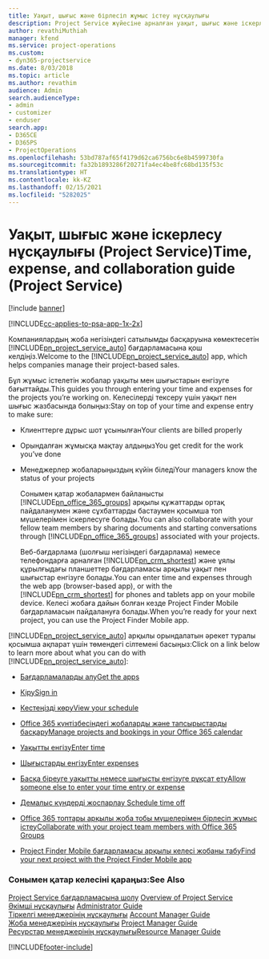 ```yaml
---
title: Уақыт, шығыс және бірлесіп жұмыс істеу нұсқаулығы
description: Project Service жүйесіне арналған уақыт, шығыс және іскерлесу нұсқаулығы
author: revathiMuthiah
manager: kfend
ms.service: project-operations
ms.custom:
- dyn365-projectservice
ms.date: 8/03/2018
ms.topic: article
ms.author: revathim
audience: Admin
search.audienceType:
- admin
- customizer
- enduser
search.app:
- D365CE
- D365PS
- ProjectOperations
ms.openlocfilehash: 53bd787af65f4179d62ca6756bc6e8b4599730fa
ms.sourcegitcommit: fa32b1893286f20271fa4ec4be8fc68bd135f53c
ms.translationtype: HT
ms.contentlocale: kk-KZ
ms.lasthandoff: 02/15/2021
ms.locfileid: "5282025"
---
```

# <a name="time-expense-and-collaboration-guide-project-service"></a><span data-ttu-id="6c063-103">Уақыт, шығыс және іскерлесу нұсқаулығы (Project Service)</span><span class="sxs-lookup"><span data-stu-id="6c063-103">Time, expense, and collaboration guide (Project Service)</span></span>

[!include [banner](../includes/psa-now-project-operations.md)]

[!INCLUDE[cc-applies-to-psa-app-1x-2x](../includes/cc-applies-to-psa-app-1x-2x.md)]

<span data-ttu-id="6c063-104">Компаниялардың жоба негізіндегі сатылымды басқаруына көмектесетін [!INCLUDE[pn_project_service_auto](../includes/pn-project-service-auto.md)] бағдарламасына қош келдіңіз.</span><span class="sxs-lookup"><span data-stu-id="6c063-104">Welcome to the [!INCLUDE[pn_project_service_auto](../includes/pn-project-service-auto.md)] app, which helps companies manage their project-based sales.</span></span> 
  
 <span data-ttu-id="6c063-105">Бұл жұмыс істелетін жобалар уақыты мен шығыстарын енгізуге бағыттайды.</span><span class="sxs-lookup"><span data-stu-id="6c063-105">This guides you through entering your time and expenses for the projects you’re working on.</span></span> <span data-ttu-id="6c063-106">Келесілерді тексеру үшін уақыт пен шығыс жазбасында болыңыз:</span><span class="sxs-lookup"><span data-stu-id="6c063-106">Stay on top of your time and expense entry to make sure:</span></span>  
  
- <span data-ttu-id="6c063-107">Клиенттерге дұрыс шот ұсынылған</span><span class="sxs-lookup"><span data-stu-id="6c063-107">Your clients are billed properly</span></span>  
  
- <span data-ttu-id="6c063-108">Орындалған жұмысқа мақтау алдыңыз</span><span class="sxs-lookup"><span data-stu-id="6c063-108">You get credit for the work you’ve done</span></span>  
  
- <span data-ttu-id="6c063-109">Менеджерлер жобаларыңыздың күйін біледі</span><span class="sxs-lookup"><span data-stu-id="6c063-109">Your managers know the status of your projects</span></span>  
  
  <span data-ttu-id="6c063-110">Сонымен қатар жобалармен байланысты [!INCLUDE[pn_office_365_groups](../includes/pn-office-365-groups.md)] арқылы құжаттарды ортақ пайдаланумен және сұхбаттарды бастаумен қосымша топ мүшелерімен іскерлесуге болады.</span><span class="sxs-lookup"><span data-stu-id="6c063-110">You can also collaborate with your fellow team members by sharing documents and starting conversations through [!INCLUDE[pn_office_365_groups](../includes/pn-office-365-groups.md)] associated with your projects.</span></span>  
  
  <span data-ttu-id="6c063-111">Веб-бағдарлама (шолғыш негізіндегі бағдарлама) немесе телефондарға арналған [!INCLUDE[pn_crm_shortest](../includes/pn-crm-shortest.md)] және ұялы құрылғыдағы планшеттер бағдарламасы арқылы уақыт пен шығыстар енгізуге болады.</span><span class="sxs-lookup"><span data-stu-id="6c063-111">You can enter time and expenses through the web app (browser-based app), or with the [!INCLUDE[pn_crm_shortest](../includes/pn-crm-shortest.md)] for phones and tablets app on your mobile device.</span></span> <span data-ttu-id="6c063-112">Келесі жобаға дайын болған кезде Project Finder Mobile бағдарламасын пайдалануға болады.</span><span class="sxs-lookup"><span data-stu-id="6c063-112">When you’re ready for your next project, you can use the Project Finder Mobile app.</span></span>  
  
<span data-ttu-id="6c063-113">[!INCLUDE[pn_project_service_auto](../includes/pn-project-service-auto.md)] арқылы орындалатын әрекет туралы қосымша ақпарат үшін төмендегі сілтемені басыңыз:</span><span class="sxs-lookup"><span data-stu-id="6c063-113">Click on a link below to learn more about what you can do with [!INCLUDE[pn_project_service_auto](../includes/pn-project-service-auto.md)]:</span></span>  
  
-   [<span data-ttu-id="6c063-114">Бағдарламаларды алу</span><span class="sxs-lookup"><span data-stu-id="6c063-114">Get the apps</span></span>](../psa/get-apps.md)  
  
-   [<span data-ttu-id="6c063-115">Кіру</span><span class="sxs-lookup"><span data-stu-id="6c063-115">Sign in</span></span>](../psa/sign-in.md)  
  
-   [<span data-ttu-id="6c063-116">Кестеңізді көру</span><span class="sxs-lookup"><span data-stu-id="6c063-116">View your schedule</span></span>](../psa/view-schedule.md)  
  
-   [<span data-ttu-id="6c063-117">Office 365 күнтізбесіндегі жобаларды және тапсырыстарды басқару</span><span class="sxs-lookup"><span data-stu-id="6c063-117">Manage projects and bookings in your Office 365 calendar</span></span>](../psa/manage-project-bookings-office-365-calendar.md)  
  
-   [<span data-ttu-id="6c063-118">Уақытты енгізу</span><span class="sxs-lookup"><span data-stu-id="6c063-118">Enter time</span></span>](../psa/enter-time.md)  
  
-   [<span data-ttu-id="6c063-119">Шығыстарды енгізу</span><span class="sxs-lookup"><span data-stu-id="6c063-119">Enter expenses</span></span>](../psa/enter-expenses.md)  
  
-   [<span data-ttu-id="6c063-120">Басқа біреуге уақытты немесе шығысты енгізуге рұқсат ету</span><span class="sxs-lookup"><span data-stu-id="6c063-120">Allow someone else to enter your time entry or expense</span></span>](../psa/allow-someone-else-enter-time-entry-expense.md)  
  
-   [<span data-ttu-id="6c063-121">Демалыс күндерді жоспарлау </span><span class="sxs-lookup"><span data-stu-id="6c063-121">Schedule time off</span></span>](../psa/schedule-time-off.md)  
  
-   [<span data-ttu-id="6c063-122">Office 365 топтары арқылы жоба тобы мүшелерімен бірлесіп жұмыс істеу</span><span class="sxs-lookup"><span data-stu-id="6c063-122">Collaborate with your project team members with Office 365 Groups</span></span>](../psa/collaborate-project-team-members-office-365-groups.md)  
  
-   [<span data-ttu-id="6c063-123">Project Finder Mobile бағдарламасы арқылы келесі жобаны табу</span><span class="sxs-lookup"><span data-stu-id="6c063-123">Find your next project with the Project Finder Mobile app</span></span>](../psa/find-next-project-finder-mobile-app.md)  
  
### <a name="see-also"></a><span data-ttu-id="6c063-124">Сонымен қатар келесіні қараңыз:</span><span class="sxs-lookup"><span data-stu-id="6c063-124">See Also</span></span>  
 <span data-ttu-id="6c063-125">[Project Service бағдарламасына шолу](../psa/overview.md) </span><span class="sxs-lookup"><span data-stu-id="6c063-125">[Overview of Project Service](../psa/overview.md) </span></span>  
 <span data-ttu-id="6c063-126">[Әкімші нұсқаулығы](../psa/admin-guide.md) </span><span class="sxs-lookup"><span data-stu-id="6c063-126">[Administrator Guide](../psa/admin-guide.md) </span></span>  
 <span data-ttu-id="6c063-127">[Тіркелгі менеджерінің нұсқаулығы](../psa/account-manager-guide.md) </span><span class="sxs-lookup"><span data-stu-id="6c063-127">[Account Manager Guide](../psa/account-manager-guide.md) </span></span>  
 <span data-ttu-id="6c063-128">[Жоба менеджерінің нұсқаулығы](../psa/project-manager-guide.md) </span><span class="sxs-lookup"><span data-stu-id="6c063-128">[Project Manager Guide](../psa/project-manager-guide.md) </span></span>  
 [<span data-ttu-id="6c063-129">Ресурстар менеджерінің нұсқаулығы</span><span class="sxs-lookup"><span data-stu-id="6c063-129">Resource Manager Guide</span></span>](../psa/resource-manager-guide.md)   


[!INCLUDE[footer-include](../includes/footer-banner.md)]